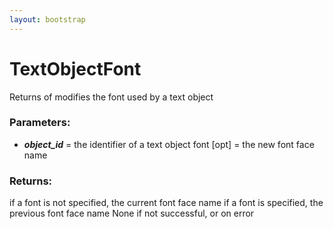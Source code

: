 ```yaml
---
layout: bootstrap
---
```


# TextObjectFont

Returns of modifies the font used by a text object
          

### Parameters:

- ***object_id*** = the identifier of a text object
font [opt] = the new font face name
        

### Returns:


if a font is not specified, the current font face name
if a font is specified, the previous font face name
None if not successful, or on error
        


